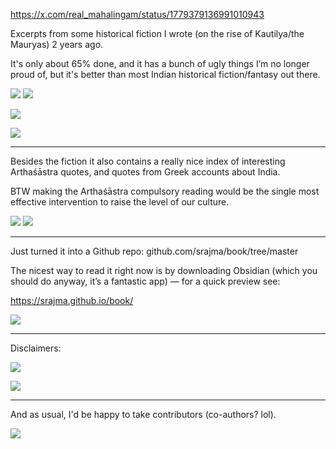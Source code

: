 https://x.com/real_mahalingam/status/1779379136991010943

Excerpts from some historical fiction I wrote (on the rise of Kautilya/the Mauryas) 2 years ago.

It's only about 65% done, and it has a bunch of ugly things I’m no longer proud of, but it's better than most Indian historical fiction/fantasy out there.

![](../-attachments/book/clandestine.png)
![](../-attachments/book/lectures.png)

![](../-attachments/book/suicide.png)

![](../-attachments/book/ajatasatru.png)

---

Besides the fiction it also contains a really nice index of interesting Arthaśāstra quotes, and quotes from Greek accounts about India.

BTW making the Arthaśāstra compulsory reading would be the single most effective intervention to raise the level of our culture. 

![](../-attachments/book/arthashastra.png)
![](../-attachments/book/greek.png)

---

Just turned it into a Github repo: github.com/srajma/book/tree/master

The nicest way to read it right now is by downloading Obsidian (which you should do anyway, it’s a fantastic app) — for a quick preview see:

https://srajma.github.io/book/

![](../-attachments/book/spy.png)

---

Disclaimers:

![](../-attachments/book/todo.png)

![](../-attachments/book/liberties.png)

---

And as usual, I'd be happy to take contributors (co-authors? lol).

![](../-attachments/book/GLGgiqhWUAEEHtW.jpeg)
